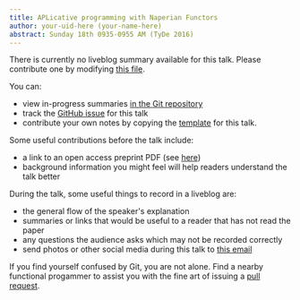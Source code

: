 ```yaml
---
title: APLicative programming with Naperian Functors
author: your-uid-here (your-name-here)
abstract: Sunday 18th 0935-0955 AM (TyDe 2016)
---
```


There is currently no liveblog summary available for this talk. Please contribute one by modifying [this file](https://github.com/ocamllabs/icfp2016-blog/blob/master/TyDe/aplicative-programming-with-na.md).

You can:
* view in-progress summaries [in the Git repository](https://github.com/ocamllabs/icfp2016-blog/tree/master/TyDe/aplicative-programming-with-na/)
* track the [GitHub issue](https://github.com/ocamllabs/icfp2016-blog/issues/4) for this talk
* contribute your own notes by copying the [template](aplicative-programming-with-na/template.md) for this talk.

Some useful contributions before the talk include:
* a link to an open access preprint PDF (see [here](https://github.com/gasche/icfp2016-papers))
* background information you might feel will help readers understand the talk better

During the talk, some useful things to record in a liveblog are:
* the general flow of the speaker's explanation
* summaries or links that would be useful to a reader that has not read the paper
* any questions the audience asks which may not be recorded correctly
* send photos or other social media during this talk to [this email](mailto:icfp16.photos@gmail.com?subject=TyDe:aplicative-programming-with-na)

If you find yourself confused by Git, you are not alone. Find a nearby functional progammer
to assist you with the fine art of issuing a [pull request](https://help.github.com/articles/about-pull-requests/).

